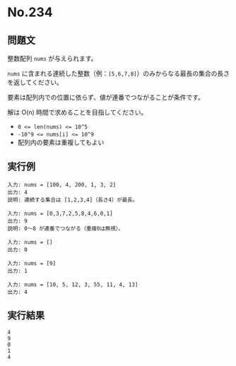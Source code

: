 # No.234

## 問題文

整数配列 `nums` が与えられます。

`nums` に含まれる連続した整数（例：`[5,6,7,8]`）のみからなる最長の集合の長さを返してください。

要素は配列内での位置に依らず、値が連番でつながることが条件です。

解は O(n) 時間で求めることを目指してください。

* `0 <= len(nums) <= 10^5`
* `-10^9 <= nums[i] <= 10^9`
* 配列内の要素は重複してもよい

## 実行例

```
入力: nums = [100, 4, 200, 1, 3, 2]
出力: 4
説明: 連続する集合は [1,2,3,4]（長さ4）が最長。

入力: nums = [0,3,7,2,5,8,4,6,0,1]
出力: 9
説明: 0〜8 が連番でつながる（重複0は無視）。

入力: nums = []
出力: 0

入力: nums = [9]
出力: 1

入力: nums = [10, 5, 12, 3, 55, 11, 4, 13]
出力: 4
```

## 実行結果

```
4
9
0
1
4
```
